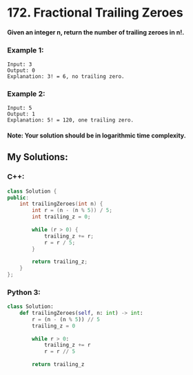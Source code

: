 # 172. Fractional Trailing Zeroes

#### Given an integer n, return the number of trailing zeroes in n!.

### Example 1:
```
Input: 3
Output: 0
Explanation: 3! = 6, no trailing zero.
```

### Example 2:
```
Input: 5
Output: 1
Explanation: 5! = 120, one trailing zero.
```
#### Note: Your solution should be in logarithmic time complexity.

## My Solutions:

### C++:
```cpp
class Solution {
public:
    int trailingZeroes(int n) {
        int r = (n - (n % 5)) / 5;
        int trailing_z = 0;
        
        while (r > 0) {
            trailing_z += r;
            r = r / 5;
        }
        
        return trailing_z;
    }
};
```
### Python 3:
```python
class Solution:
    def trailingZeroes(self, n: int) -> int:
        r = (n - (n % 5)) // 5
        trailing_z = 0
        
        while r > 0:
            trailing_z += r
            r = r // 5
            
        return trailing_z
```


